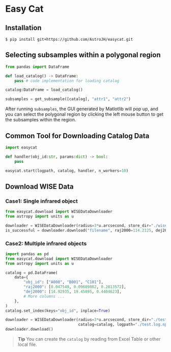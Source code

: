 # Easy Cat

## Installation
```shell
$ pip install git+https://github.com/AstroJH/easycat.git
```

## Selecting subsamples within a polygonal region
```Python
from pandas import DataFrame

def load_catalog() -> DataFrame:
    pass # code implementation for loading catalog

catalog:DataFrame = load_catalog()

subsamples = get_subsample([catalog], "attr1", "attr2")
```
After running `subsamples`, the GUI generated by Matlotlib will pop up, and you can select the polygonal region by clicking the left mouse button to get the subsamples within the region.

## Common Tool for Downloading Catalog Data
```Python
import easycat

def handler(obj_id:str, params:dict) -> bool:
    pass

easycat.start(logpath, catalog, handler, n_workers=10)
```

## Download WISE Data
### Case1: Single infrared object
```Python
from easycat.download import WISEDataDownloader
from astropy import units as u

downloader = WISEDataDownloader(radius=3*u.arcsecond, store_dir="./wise_data/")
is_successful = downloader.download("filename", raj2000=114.2125, dej2000=65.6025)
```

### Case2: Multiple infrared objects
```Python
import pandas as pd
from easycat.download import WISEDataDownloader
from astropy import units as u

catalog = pd.DataFrame(
    data={
        "obj_id": ["A000", "B001", "C101"],
        "raj2000": [0.047549, 0.09689882, 0.2813572],
        "dej2000": [14.92935, 19.45895, 0.4404623],
        # More columns ...
    },
)
catalog.set_index(keys="obj_id", inplace=True)

downloader = WISEDataDownloader(radius=3*u.arcsecond, store_dir="./test_store_dir",
                                catalog=catalog, logpath="./test.log.npy")
downloader.download()
```

> **Tip**
> You can create the `catalog` by reading from Excel Table or other local file.
